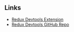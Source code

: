 ## Links

- [Redux Devtools Extension](https://chrome.google.com/webstore/detail/redux-devtools/lmhkpmbekcpmknklioeibfkpmmfibljd?hl=ru)
- [Redux Devtools GitHub Repo](https://github.com/zalmoxisus/redux-devtools-extension)
